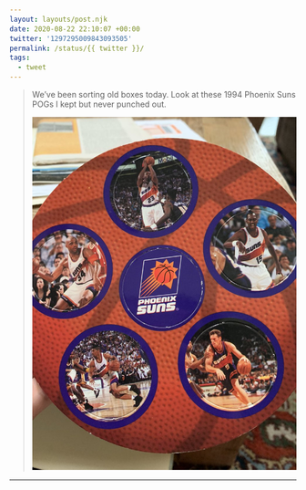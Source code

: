 ```yaml
---
layout: layouts/post.njk
date: 2020-08-22 22:10:07 +00:00
twitter: '1297295009843093505'
permalink: /status/{{ twitter }}/
tags: 
  - tweet
---
```


> We’ve been sorting old boxes today. Look at these 1994 Phoenix Suns POGs I kept but never punched out. 
> 
> ![A cardboard circle with perforated POGs with pictures of old Phoenix Suns players like Kevin Johnson and Charles Barkley.](/img/1297295009843093505-EgDq7R1U4AE8WPP.jpg)

---

